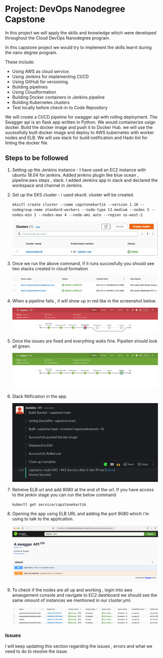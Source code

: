 # Project: DevOps Nanodegree Capstone

In this project we will apply the skills and knowledge which were developed throughout the Cloud DevOps Nanodegree program.

In this capstone project we would try to implement the skills learnt during the nano degree program.

These include:

- Using AWS as cloud service.
- Using Jenkins for implementing CI/CD
- Using GitHub for versioning.
- Building pipelines
- Using Cloudformation
- Building Docker containers in Jenkins pipeline
- Building Kubernetes clusters
- Test locally before check-in to Code Repository

We will create a CI/CD pipeline for swagger api with rolling deployment. The Swagger api is an flask app written in Python. We would containerize usign docker. Build the docker image and push it to Docker Hub. we will use the sucessfully built docker image and deploy to AWS kubernetes with worker nodes and ELB. We will use slack for build notification and Hado lint for linting the docker file.

## Steps to be followed

1. Setting up the Jenkins instance - I have used an EC2 instance with ubuntu 18.04 for jenkins. Added jenkins plugin like blue ocean , pipeline:aws steps , slack. I added Jenkins app in slack and declared the workspace and channel in Jenkins.

2. Set up the EKS cluster - i used eksctl. cluster will be created.

   `eksctl create cluster --name capstonekartik --version 1.16 --nodegroup-name standard-workers --node-type t2.medium --nodes 3 --nodes-min 1 --nodes-max 4 --node-ami auto --region us-west-2`

   ![Slack initial message](screenshot/2.clusters.png)

3. Once we run the above command, if it runs succesfully you should see two stacks created in cloud formation

   ![Slack initial message](screenshot/1cloudformation.png)

4. When a pipeline fails , it will show up in red like in the screenshot below.

   ![fail pipeline](screenshot/3.pipelinefail.png)

5. Once the issues are fixed and everything woks fine. Pipelien should look all green.

   ![Success pipeline](screenshot/4.jenkinpipeline.png)

6. Slack Ntification in the app.

   ![slack_notification](screenshot/5.slack.png)

7. Retreive ELB url and add 8080 at the end of the url. If you have access to the jenkin stage you can run the below command

   `kubectl get service/capstonekartik`

8. Opening the app using ELB URL and adding the port 9080 which i'm using to talk to the application.

   ![load balancer](screenshot/6.elburl.png)

9. To check if the nodes are all up and working , login into aws amangement console and navigate to EC2 dashboard we should see the same omount of instances we mentioned in our cluster.yml.

   ![ec2 instance](screenshot/7.ec2.png)

### Issues

I will keep updating this section regarding the issues , errors and what we need to do to resolve the issue.

